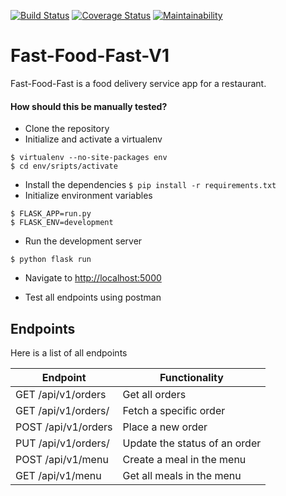 [![Build Status](https://travis-ci.org/Bryan-Cee/Fast-Food-Fast-V1.svg?branch=master)](https://travis-ci.org/Bryan-Cee/Fast-Food-Fast-V1) [![Coverage Status](https://coveralls.io/repos/github/Bryan-Cee/Fast-Food-Fast-V1/badge.svg)](https://coveralls.io/github/Bryan-Cee/Fast-Food-Fast-V1) [![Maintainability](https://api.codeclimate.com/v1/badges/515632750db64aa8bf45/maintainability)](https://codeclimate.com/github/Bryan-Cee/Fast-Food-Fast-V1/maintainability)

# Fast-Food-Fast-V1
Fast-Food-Fast is a food delivery service app for a restaurant.



#### How should this be manually tested?
- Clone the repository
- Initialize and activate a virtualenv
 ```
 $ virtualenv --no-site-packages env
 $ cd env/sripts/activate
 ```
- Install the dependencies `$ pip install -r requirements.txt`
- Initialize environment variables
``` 
$ FLASK_APP=run.py
$ FLASK_ENV=development
```
- Run the development server
```
$ python flask run
```
- Navigate to [http://localhost:5000](http://localhost:5000)

- Test all endpoints using postman


## Endpoints

Here is a list of all endpoints

Endpoint | Functionality 
------------ | -------------
GET   /api/v1/orders | Get all orders
GET   /api/v1/orders/<orderid> | Fetch a specific order
POST   /api/v1/orders | Place a new order
PUT   /api/v1/orders/<orderid> | Update the status of an order
POST   /api/v1/menu | Create a meal in the menu
GET   /api/v1/menu | Get all meals in the menu